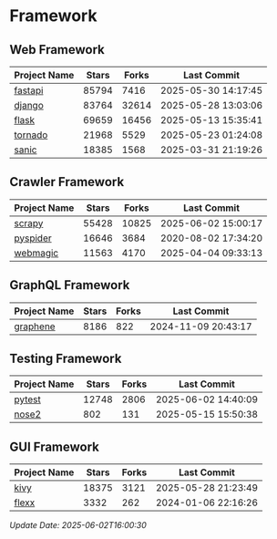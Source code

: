 # Framework

## Web Framework
| Project Name | Stars | Forks | Last Commit |
| ------------ | ----- | ----- | ----------- |
| [fastapi](https://github.com/fastapi/fastapi) | 85794 | 7416 | 2025-05-30 14:17:45 |
| [django](https://github.com/django/django) | 83764 | 32614 | 2025-05-28 13:03:06 |
| [flask](https://github.com/pallets/flask) | 69659 | 16456 | 2025-05-13 15:35:41 |
| [tornado](https://github.com/tornadoweb/tornado) | 21968 | 5529 | 2025-05-23 01:24:08 |
| [sanic](https://github.com/sanic-org/sanic) | 18385 | 1568 | 2025-03-31 21:19:26 |

## Crawler Framework
| Project Name | Stars | Forks | Last Commit |
| ------------ | ----- | ----- | ----------- |
| [scrapy](https://github.com/scrapy/scrapy) | 55428 | 10825 | 2025-06-02 15:00:17 |
| [pyspider](https://github.com/binux/pyspider) | 16646 | 3684 | 2020-08-02 17:34:20 |
| [webmagic](https://github.com/code4craft/webmagic) | 11563 | 4170 | 2025-04-04 09:33:13 |

## GraphQL Framework
| Project Name | Stars | Forks | Last Commit |
| ------------ | ----- | ----- | ----------- |
| [graphene](https://github.com/graphql-python/graphene) | 8186 | 822 | 2024-11-09 20:43:17 |

## Testing Framework
| Project Name | Stars | Forks | Last Commit |
| ------------ | ----- | ----- | ----------- |
| [pytest](https://github.com/pytest-dev/pytest) | 12748 | 2806 | 2025-06-02 14:40:09 |
| [nose2](https://github.com/nose-devs/nose2) | 802 | 131 | 2025-05-15 15:50:38 |

## GUI Framework
| Project Name | Stars | Forks | Last Commit |
| ------------ | ----- | ----- | ----------- |
| [kivy](https://github.com/kivy/kivy) | 18375 | 3121 | 2025-05-28 21:23:49 |
| [flexx](https://github.com/flexxui/flexx) | 3332 | 262 | 2024-01-06 22:16:26 |

*Update Date: 2025-06-02T16:00:30*